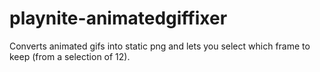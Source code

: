 # playnite-animatedgiffixer
Converts animated gifs into static png and lets you select which frame to keep (from a selection of 12).
